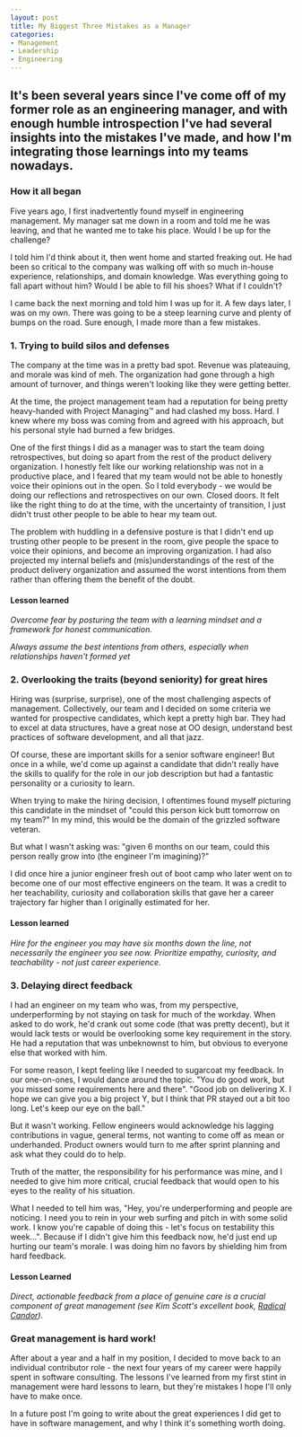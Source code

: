 ```yaml
---
layout: post
title: My Biggest Three Mistakes as a Manager
categories:
- Management
- Leadership
- Engineering
---
```


<h2 class="intro">It's been several years since I've come off of my former role as an engineering manager, and with enough humble introspection I've had several insights into the mistakes I've made, and how I'm integrating those learnings into my teams nowadays.</h2>

### How it all began

Five years ago, I first inadvertently found myself in engineering management. My manager sat me down in a room and told me he was leaving, and that he wanted me to take his place. Would I be up for the challenge?

I told him I'd think about it, then went home and started freaking out. He had been so critical to the company was walking off with so much in-house experience, relationships, and domain knowledge. Was everything going to fall apart without him? Would I be able to fill his shoes? What if I couldn't?

I came back the next morning and told him I was up for it. A few days later, I was on my own. There was going to be a steep learning curve and plenty of bumps on the road. Sure enough, I made more than a few mistakes.

### 1. Trying to build silos and defenses

The company at the time was in a pretty bad spot. Revenue was plateauing, and morale was kind of meh. The organization had gone through a high amount of turnover, and things weren't looking like they were getting better.

At the time, the project management team had a reputation for being pretty heavy-handed with Project Managing™️ and had clashed my boss. Hard. I knew where my boss was coming from and agreed with his approach, but his personal style had burned a few bridges.

One of the first things I did as a manager was to start the team doing retrospectives, but doing so apart from the rest of the product delivery organization. I honestly felt like our working relationship was not in a productive place, and I feared that my team would not be able to honestly voice their opinions out in the open. So I told everybody - we would be doing our reflections and retrospectives on our own. Closed doors. It felt like the right thing to do at the time, with the uncertainty of transition, I just didn't trust other people to be able to hear my team out.

The problem with huddling in a defensive posture is that I didn't end up trusting other people to be present in the room, give people the space to voice their opinions, and become an improving organization. I had also projected my internal beliefs and (mis)understandings of the rest of the product delivery organization and assumed the worst intentions from them rather than offering them the benefit of the doubt.

#### Lesson learned

_Overcome fear by posturing the team with a learning mindset and a framework for honest communication._

_Always assume the best intentions from others, especially when relationships haven't formed yet_

### 2. Overlooking the traits (beyond seniority) for great hires

Hiring was (surprise, surprise), one of the most challenging aspects of management. Collectively, our team and I decided on some criteria we wanted for prospective candidates, which kept a pretty high bar. They had to excel at data structures, have a great nose at OO design, understand best practices of software development, and all that jazz.

Of course, these are important skills for a senior software engineer! But once in a while, we'd come up against a candidate that didn't really have the skills to qualify for the role in our job description but had a fantastic personality or a curiosity to learn.

When trying to make the hiring decision, I oftentimes found myself picturing this candidate in the mindset of "could this person kick butt tomorrow on my team?" In my mind, this would be the domain of the grizzled software veteran.

But what I wasn't asking was: "given 6 months on our team, could this person really grow into (the engineer I'm imagining)?"

I did once hire a junior engineer fresh out of boot camp who later went on to become one of our most effective engineers on the team. It was a credit to her teachability, curiosity and collaboration skills that gave her a career trajectory far higher than I originally estimated for her.

#### Lesson learned

_Hire for the engineer you may have six months down the line, not necessarily the engineer you see now. Prioritize empathy, curiosity, and teachability - not just career experience._

### 3. Delaying direct feedback

I had an engineer on my team who was, from my perspective, underperforming by not staying on task for much of the workday. When asked to do work, he'd crank out some code (that was pretty decent), but it would lack tests or would be overlooking some key requirement in the story. He had a reputation that was unbeknownst to him, but obvious to everyone else that worked with him.

For some reason, I kept feeling like I needed to sugarcoat my feedback.  In our one-on-ones, I would dance around the topic. "You do good work, but you missed some requirements here and there". "Good job on delivering X. I hope we can give you a big project Y, but I think that PR stayed out a bit too long. Let's keep our eye on the ball."

But it wasn't working. Fellow engineers would acknowledge his lagging contributions in vague, general terms, not wanting to come off as mean or underhanded. Product owners would turn to me after sprint planning and ask what they could do to help.

Truth of the matter, the responsibility for his performance was mine, and I needed to give him more critical, crucial feedback that would open to his eyes to the reality of his situation.

What I needed to tell him was, "Hey, you're underperforming and people are noticing. I need you to rein in your web surfing and pitch in with some solid work. I know you're capable of doing this - let's focus on testability this week...". Because if I didn't give him this feedback now, he'd just end up hurting our team's morale. I was doing him no favors by shielding him from hard feedback.

#### Lesson Learned

_Direct, actionable feedback from a place of genuine care is a crucial component of great management (see Kim Scott's excellent book, [Radical Candor](https://www.radicalcandor.com/))._

### Great management is hard work!

After about a year and a half in my position, I decided to move back to an individual contributor role - the next four years of my career were happily spent in software consulting. The lessons I've learned from my first stint in management were hard lessons to learn, but they're mistakes I hope I'll only have to make once. 

In a future post I'm going to write about the great experiences I did get to have in software management, and why I think it's something worth doing.
